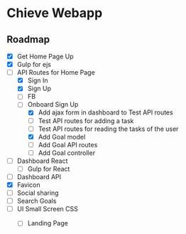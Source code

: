 # Chieve Webapp


## Roadmap
- [x] Get Home Page Up
- [x] Gulp for ejs
- [ ] API Routes for Home Page
	- [x] Sign In
	- [x] Sign Up
	- [ ] FB
	- [ ] Onboard Sign Up
		- [x] Add ajax form in dashboard to Test API routes
		- [ ] Test API routes for adding a task
		- [ ] Test API routes for reading the tasks of the user
		- [x] Add Goal model
		- [ ] Add Goal API routes
		- [ ] Add Goal controller
- [ ] Dashboard React
	- [ ] Gulp for React
- [ ] Dashboard API
- [x] Favicon
- [ ] Social sharing
- [ ] Search Goals
- [ ] UI Small Screen CSS
	- [ ] Landing Page

